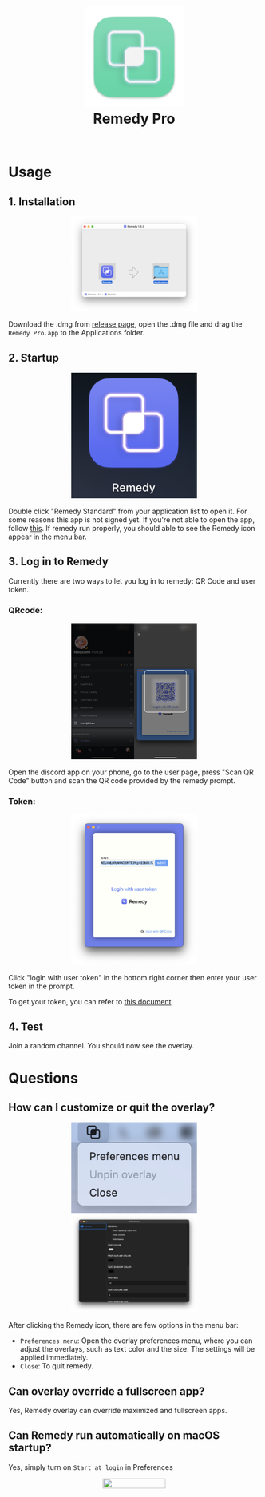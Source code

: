 <h1 align="center">
  <a href="https://github.com/Naozumi520/discordOverlayMac"><img src="./src/icon/favicon.png" avtar_c_icon" width="200"></a>
  <br>
  Remedy Pro
  <br>
  <br>
</h1>

# Usage  

## 1. Installation  
<p align="center">
  <img style='height: 50%; width: 50%; object-fit: contain' src="src/img/Remedy_dmg.png" />
</p>

Download the .dmg from [release page](https://github.com/Naozumi520/Remedy/releases), open the .dmg file and drag the `Remedy Pro.app` to the Applications folder.  
  
## 2. Startup  
<p align="center">
  <img style='height: 50%; width: 50%; object-fit: contain' src="src/img/Remedy_ico.png" />
</p>

Double click "Remedy Standard" from your application list to open it. For some reasons this app is not signed yet. If you're not able to open the app, follow [this](https://support.apple.com/en-hk/guide/mac-help/mh40616/mac). If remedy run properly, you should able to see the Remedy icon appear in the menu bar.  

## 3. Log in to Remedy
Currently there are two ways to let you log in to remedy: QR Code and user token.
### QRcode: 
<p align="center">
  <img style='height: 50%; width: 50%; object-fit: contain' src="src/img/qr_step.png" />
</p>
Open the discord app on your phone, go to the user page, press "Scan QR Code" button and scan the QR code provided by the remedy prompt.

### Token:
<p align="center">
  <img style='height: 50%; width: 50%; object-fit: contain' src="src/img/token.png" />
</p>
Click "login with user token" in the bottom right corner then enter your user token in the prompt.  

To get your token, you can refer to [this document](https://github.com/aiko-chan-ai/discord.js-selfbot-v13#get-token-).  

## 4. Test  
Join a random channel. You should now see the overlay.  

# Questions

## How can I customize or quit the overlay?  
<p align="center">
  <img style='height: 50%; width: 50%; object-fit: contain' src="src/img/menu.png" />
  <img style='height: 50%; width: 50%; object-fit: contain' src="src/img/preferences.png" />
</p>

After clicking the Remedy icon, there are few options in the menu bar:   
- `Preferences menu`:
  Open the overlay preferences menu, where you can adjust the overlays, such as text color and the size. The settings will be applied immediately.
- `Close`:
  To quit remedy.

## Can overlay override a fullscreen app?  
Yes, Remedy overlay can override maximized and fullscreen apps.  

## Can Remedy run automatically on macOS startup?  
Yes, simply turn on `Start at login` in Preferences
<p align="center">
  <img style='height: 50%; width: 50%; object-fit: contain' src="https://user-images.githubusercontent.com/52615455/209567174-0bb68b13-b29c-48ca-aeb0-ade28a8f5b42.png"/>
</p>
